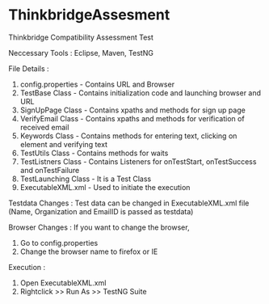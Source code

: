 # ThinkbridgeAssesment
Thinkbridge Compatibility Assessment Test

Neccessary Tools : Eclipse, Maven, TestNG

File Details : 
  1. config.properties - Contains URL and Browser
  2. TestBase Class - Contains initialization code and launching browser and URL
  3. SignUpPage Class - Contains xpaths and methods for sign up page
  4. VerifyEmail Class - Contains xpaths and methods for verification of received email
  5. Keywords Class - Contains methods for entering text, clicking on element and verifying text
  6. TestUtils Class - Contains methods for waits
  7. TestListners Class - Contains Listeners for onTestStart, onTestSuccess and onTestFailure
  8. TestLaunching Class - It is a Test Class
  9. ExecutableXML.xml - Used to initiate the execution

Testdata Changes :
Test data can be changed in ExecutableXML.xml file (Name, Organization and EmailID is passed as testdata)

Browser Changes :
If you want to change the browser, 
1. Go to config.properties
2. Change the browser name to firefox or IE

Execution :
1. Open ExecutableXML.xml
2. Rightclick >> Run As >> TestNG Suite


